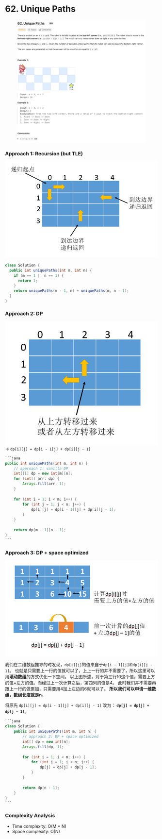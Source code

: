 # 62. Unique Paths

<figure><img src="../../../.gitbook/assets/image (33).png" alt=""><figcaption></figcaption></figure>

### Approach 1: Recursion (but TLE)

![](<../../../.gitbook/assets/image (43).png>)

```java
class Solution {
  public int uniquePaths(int m, int n) {
    if (m == 1 || n == 1) {
      return 1;
    }
    return uniquePaths(m - 1, n) + uniquePaths(m, n - 1);
  }
}
```

### Approach 2: DP

![](<../../../.gitbook/assets/image (45).png>)-> `dp[i][j] = dp[i - 1[j] + dp[i][j - 1]`

````java
```java
public int uniquePaths(int m, int n) {
    // approach 1: vanilla DP
    int[][] dp = new int[m][n];
    for (int[] arr: dp) {
        Arrays.fill(arr, 1);
    }

    for (int i = 1; i < m; i++) {
        for (int j = 1; j < n; j++) {
            dp[i][j] = dp[i - 1][j] + dp[i][j - 1];
        }
    }

    return dp[m - 1][n - 1];
}
```
````

### Approach 3: DP + space optimized

![](<../../../.gitbook/assets/image (44).png>)

我们在二维数组推导的时发现，`dp[i][j]`的值来自于`dp[i - 1][j]和dp[i][j - 1]`。 也就是只需要上一行的值就可以了，上上一行的并不需要了，所以这里可以用**滚动数组**的方式优化一下空间。 以上图所述，对于第三行10这个值，需要上方的值+左方的值。而经过上一次计算之后，第四列的值是4。 此时我们并不需要再跟上一行的做累加，只需要用4加上左边的6就可以了。 **所以我们可以申请一维数组，数组长度就是n**。&#x20;

将原先 `dp[i][j] = dp[i - 1][j] + dp[i][j - 1]` 改为： **`dp[j] = dp[j] + dp[j - 1]`**。

````java
```java
class Solution {
    public int uniquePaths(int m, int n) {
        // approach 2: DP + space optimized
        int[] dp = new int[n];
        Arrays.fill(dp, 1);

        for (int i = 1; i < m; i++) {
            for (int j = 1; j < n; j++) {
                dp[j] = dp[j] + dp[j - 1];
            }
        }

        return dp[n - 1];
    }
}
```
````

### Complexity Analysis

* Time complexity: O(M \* N)
* Space complexity: O(N)
